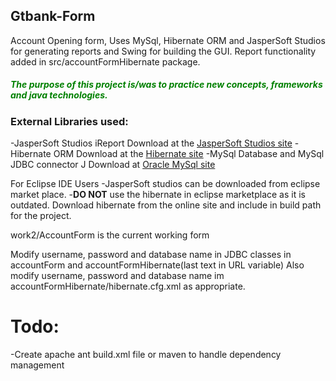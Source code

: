 <h2>Gtbank-Form</h2>
Account Opening form, Uses MySql, Hibernate ORM and JasperSoft Studios for generating reports
and Swing for building the GUI.
Report functionality added in src/accountFormHibernate package.

<div style="color:green"><h5>The purpose of this project is/was to practice new concepts, frameworks and java technologies.</h5></div> 

<h3>External Libraries used:</h3>
-JasperSoft Studios iReport
  Download at the <a href="http://community.jaspersoft.com/download">JasperSoft Studios site</a>
-Hibernate ORM 
  Download at the <a href="http://hibernate.org/orm/downloads/">Hibernate site</a> 
-MySql Database and MySql JDBC connector J
  Download at <a href="https://dev.mysql.com/downloads/installer/">Oracle MySql site</a>

For Eclipse IDE Users
-JasperSoft studios can be downloaded from eclipse market place.
-<strong>DO NOT</strong> use the hibernate in eclipse marketplace as it is outdated.
Download hibernate from the online site and include in build path for the project.

work2/AccountForm is the current working form

Modify username, password and database name in JDBC classes in accountForm
and accountFormHibernate(last text in URL variable)
Also modify username, password and database name im accountFormHibernate/hibernate.cfg.xml as appropriate.

<h1>Todo:</h1> 
-Create apache ant build.xml file or maven to handle dependency management
